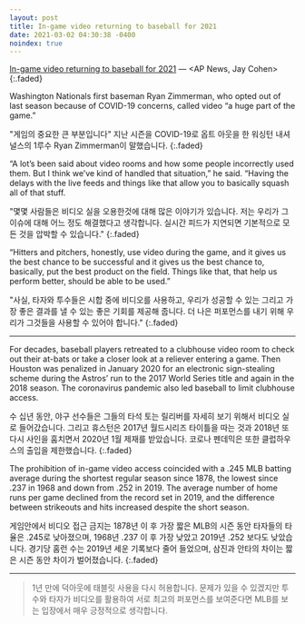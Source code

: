 ```yaml
---
layout: post
title: In-game video returning to baseball for 2021
date: 2021-03-02 04:30:38 -0400
noindex: true
---
```


[In-game video returning to baseball for 2021](https://apnews.com/article/mlb-baseball-washington-nationals-chris-owings-coronavirus-pandemic-d697caa41ca27f0cdab8ba7a5c981870) &mdash; <AP News, Jay Cohen>
{:.faded}

Washington Nationals first baseman Ryan Zimmerman, who opted out of last season because of COVID-19 concerns, called video “a huge part of the game.”

"게임의 중요한 큰 부분입니다" 지난 시즌을 COVID-19로 옵트 아웃을 한 워싱턴 내셔널스의 1루수 Ryan Zimmerman이 말했습니다.
{:.faded}

“A lot’s been said about video rooms and how some people incorrectly used them. But I think we’ve kind of handled that situation,” he said. “Having the delays with the live feeds and things like that allow you to basically squash all of that stuff.

"몇몇 사람들은 비디오 실을 오용한것에 대해 많은 이야기가 있습니다. 저는 우리가 그 이슈에 대해 어느 정도 해결했다고 생각합니다. 실시간 피드가 지연되면 기본적으로 모든 것을 압박할 수 있습니다."
{:.faded}

“Hitters and pitchers, honestly, use video during the game, and it gives us the best chance to be successful and it gives us the best chance to, basically, put the best product on the field. Things like that, that help us perform better, should be able to be used.”

"사실, 타자와 투수들은 시합 중에 비디오를 사용하고, 우리가 성공할 수 있는 그리고 가장 좋은 결과를 낼 수 있는 좋은 기회를 제공해 줍니다. 더 나은 퍼포먼스를 내기 위해 우리가 그것들을 사용할 수 있어야 합니다."
{:.faded}

---

For decades, baseball players retreated to a clubhouse video room to check out their at-bats or take a closer look at a reliever entering a game. Then Houston was penalized in January 2020 for an electronic sign-stealing scheme during the Astros’ run to the 2017 World Series title and again in the 2018 season. The coronavirus pandemic also led baseball to limit clubhouse access.

수 십년 동안, 야구 선수들은 그들의 타석 토는 릴리버를 자세히 보기 위해서 비디오 실로 들어갔습니다. 그리고 휴스턴은 2017년 월드시리즈 타이틀을 따는 것과 2018년 또 다시 사인을 훔치면서 2020년 1월 제재를 받았습니다. 코로나 펜데믹은 또한 클럽하우스의 출입을 제한했습니다.
{:.faded}

The prohibition of in-game video access coincided with a .245 MLB batting average during the shortest regular season since 1878, the lowest since .237 in 1968 and down from .252 in 2019. The average number of home runs per game declined from the record set in 2019, and the difference between strikeouts and hits increased despite the short season.

게임안에서 비디오 접근 금지는 1878년 이 후 가장 짧은 MLB의 시즌 동안 타자들의 타율은 .245로 낮아졌으며, 1968년 .237 이 후 가장 낮았고 2019년 .252 보다도 낮았습니다. 경기당 홈런 수는 2019년 세운 기록보다 줄어 들었으며, 삼진과 안타의 차이는 짧은 시즌 동안 차이가 벌어졌습니다.
{:.faded}

---

> 1년 만에 덕아웃에 태블릿 사용을 다시 허용합니다. 문제가 있을 수 있겠지만 투수와 타자가 비디오를 활용하여 서로 최고의 퍼포먼스를 보여준다면 MLB를 보는 입장에서 매우 긍정적으로 생각합니다.
